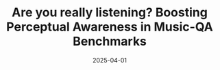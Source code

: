 ---
title: "Are you really listening? Boosting Perceptual Awareness in Music-QA Benchmarks"
collection: publications
permalink: /publication/rul
authors: Yongyi Zang, Sean O'Brien, Taylor Berg-Kirkpatrick, Julian McAuley, Zachary Novack
excerpt: 'We present RUListening, a framework that enhances perceptual evaluation in Music-QA benchmarks for Large Audio Language Models.'
date: 2025-04-01
venue: ['International Society of Music Information Retrieval (ISMIR), 2025']
modifier: ['Best Paper Award Winner!']
# venue: ['International Conference on Learning Representations (ICLR), 2023', 'Spotlight at NeurIPS Workshop on The Benefits of Higher-Order Optimization in Machine Learning, 2022']
paperurl: 'https://arxiv.org/abs/2504.00369'
# code: 'https://github.com/i-need-sleep/mad'
abs_title: rul_2025_abs
bib_title: rul_2025_bib
pub_status: 'conference'
website: 'https://huggingface.co/datasets/yongyizang/RUListening'
citation: "@inproceedings{zang2025you,<br />
  title={Are you really listening? boosting perceptual awareness in music-qa benchmarks},<br />
  author={Zang, Yongyi and O'Brien, Sean and Berg-Kirkpatrick, Taylor and McAuley, Julian and Novack, Zachary},<br />
  booktitle={International Society of Music Information Retrieval (ISMIR)}},<br />
  year={2025},<br />
}"
---